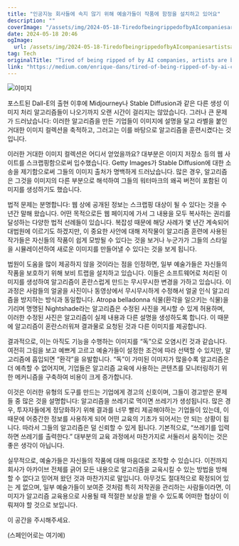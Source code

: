 ```yaml
---
title: "인공지능 회사들에 속지 않기 위해 예술가들이 작품에 함정을 설치하고 있어요"
description: ""
coverImage: "/assets/img/2024-05-18-TiredofbeingrippedofbyAIcompaniesartistsareboobytrappingtheirwork_0.png"
date: 2024-05-18 20:46
ogImage:
  url: /assets/img/2024-05-18-TiredofbeingrippedofbyAIcompaniesartistsareboobytrappingtheirwork_0.png
tag: Tech
originalTitle: "Tired of being ripped of by AI companies, artists are booby trapping their work"
link: "https://medium.com/enrique-dans/tired-of-being-ripped-of-by-ai-companies-artists-are-booby-trapping-their-work-5b169536d43a"
---
```


![이미지](/assets/img/2024-05-18-TiredofbeingrippedofbyAIcompaniesartistsareboobytrappingtheirwork_0.png)

포스트된 Dall-E의 출현 이후에 Midjourney나 Stable Diffusion과 같은 다른 생성 이미지 처리 알고리즘들이 나오기까지 오랜 시간이 걸리지는 않았습니다. 그러나 큰 문제가 드러났습니다: 이러한 알고리즘을 만든 기업들이 이미지에 설명을 달고 라벨을 붙인 거대한 이미지 컬렉션을 축적하고, 그러고는 이를 바탕으로 알고리즘을 훈련시켰다는 것입니다.

이러한 거대한 이미지 컬렉션은 어디서 얻었을까요? 대부분은 이미지 저장소 등의 웹 사이트를 스크랩핑함으로써 입수했습니다. Getty Images가 Stable Diffusion에 대한 소송을 제기함으로써 그들의 이미지 출처가 명백하게 드러났습니다. 많은 경우, 알고리즘은 그것을 이미지의 다른 부분으로 해석하여 그들의 워터마크의 왜곡 버전이 포함된 이미지를 생성하기도 했습니다.

법적 문제는 분명합니다: 웹 상에 공개된 정보는 스크랩핑 대상이 될 수 있다는 것을 수년간 말해 왔습니다. 어떤 목적으로든 웹 페이지에 가서 그 내용을 모두 복사하는 권리를 달성하는 다양한 법적 선례들이 있습니다. 복잡성 때문에 해당 사례가 몇 년간 계속되어 대법원에 이르기도 하겠지만, 이 중요한 사안에 대해 저작물이 알고리즘 훈련에 사용된 작가들은 자신들의 작품이 쉽게 모방될 수 있다는 것을 보거나 누군가가 그들의 스타일을 시뮬레이션하여 새로운 이미지를 만들어낼 수 있다는 것을 보게 됩니다.

<div class="content-ad"></div>

법원이 도움을 많이 제공하지 않을 것이라는 점을 인정하면, 일부 예술가들은 자신들의 작품을 보호하기 위해 보비 트랩을 설치하고 있습니다. 이들은 소프트웨어로 처리된 이미지를 생성하여 알고리즘이 혼란스럽게 만드는 무시무시한 변경을 가하고 있습니다. 이 과정은 사람들의 얼굴을 사진이나 동영상에서 무시무시하게 수정해서 얼굴 인식 알고리즘을 방지하는 방식과 동일합니다. Atropa belladonna 식물(환각을 일으키는 식물)을 기리며 명명된 Nightshade라는 알고리즘은 수정된 사진을 게시할 수 있게 허용하며, 이러한 수정된 사진은 알고리즘이 실제 내용과 다른 설명을 생성하도록 합니다. 이 때문에 알고리즘이 혼란스러워져 결과물로 요청된 것과 다른 이미지를 제공합니다.

결과적으로, 이는 아직도 기능을 수행하는 이미지를 “독”으로 오염시킨 것과 같습니다. 여전히 그림을 보고 예쁘게 고르고 예술가들이 설정한 조건에 따라 선택할 수 있지만, 알고리즘에 흡입되면 “환각”을 유발합니다. “독”이 가미된 이미지가 많을수록 알고리즘은 더 예측할 수 없어지며, 기업들은 알고리즘 교육에 사용하는 콘텐츠를 모니터링하기 위한 메커니즘을 구축하여 비용이 크게 증가합니다.

이것은 이러한 유형의 도구를 만드는 기업에게 경고의 신호이며, 그들이 경고받은 문제들 중 많은 것을 설명합니다: 알고리즘을 쓰레기로 먹이면 쓰레기가 생성됩니다. 많은 경우, 투자자들에게 정당화하기 위해 결과를 너무 빨리 제공해야하는 기업들이 있는데, 이 때문에 어중간한 정보를 사용하게 되어 어떤 교육의 기초가 되어서는 안 되는 상황이 됩니다. 따라서 그들의 알고리즘은 덜 신뢰할 수 있게 됩니다. 기본적으로, “쓰레기를 입력하면 쓰레기를 출력한다.” 대부분의 교육 과정에서 마찬가지로 서둘러서 움직이는 것은 좋은 생각이 아닙니다.

실무적으로, 예술가들은 자신들의 작품에 대해 마음대로 조작할 수 있습니다. 이전까지 회사가 아카이브 전체를 긁어 모든 내용으로 알고리즘을 교육시킬 수 있는 방법을 방해할 수 없다고 믿어져 왔던 것과 마찬가지로 말입니다. 아무것도 절대적으로 확정되어 있는 게 없으며, 일부 예술가들이 보여준 것처럼 특히 저작권을 관리하는 사람들이라면, 이미지가 알고리즘 교육용으로 사용될 때 적절한 보상을 받을 수 있도록 어떠한 협상이 이뤄져야 할 것으로 보입니다.

<div class="content-ad"></div>

이 공간을 주시해주세요.

(스페인어로는 여기에)
